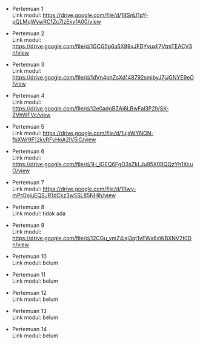 - Pertemuan 1 \
Link modul: https://drive.google.com/file/d/1BSnLl1pY-pQLMqWywRC1Zc7lzEkvfA00/view

- Pertemuan 2 \
Link modul: https://drive.google.com/file/d/1GCG5p6a5X99xJFDYvuxlj7VtmTEACV3n/view

- Pertemuan 3 \
Link modul: https://drive.google.com/file/d/1dVn4phZsXd148792smibyJ7jJGNYE9eO/view

- Pertemuan 4 \
Link modul: https://drive.google.com/file/d/12e0adgBZAj6LBwFal3P2lVSK-ZVhWFVc/view

- Pertemuan 5 \
Link modul: https://drive.google.com/file/d/1ujaWYNON-fbXWr9F12kvRFvHoA2IV5iC/view

- Pertemuan 6 \
Link modul: https://drive.google.com/file/d/1H_lGEQ6FgO3sZkLJu95X0BQQzYh1XcuO/view

- Pertemuan 7 \
Link modul: https://drive.google.com/file/d/1Rwy-mPrOpjuEQSJR1dCkz3w5SL85NHih/view

- Pertemuan 8 \
Link modul: tidak ada

- Pertemuan 9 \
Link modul: https://drive.google.com/file/d/12CGu_vmZ4iaj3qt1vFWx6sWBXNV2t0Dn/view

- Pertemuan 10 \
Link modul: belum

- Pertemuan 11 \
Link modul: belum

- Pertemuan 12 \
Link modul: belum

- Pertemuan 13 \
Link modul: belum

- Pertemuan 14 \
Link modul: belum
